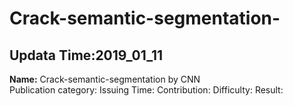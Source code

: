 # Crack-semantic-segmentation-
##  Updata Time:2019_01_11
**Name:** Crack-semantic-segmentation by CNN <br>
Publication category:
Issuing Time:
Contribution:
Difficulty:
Result:
